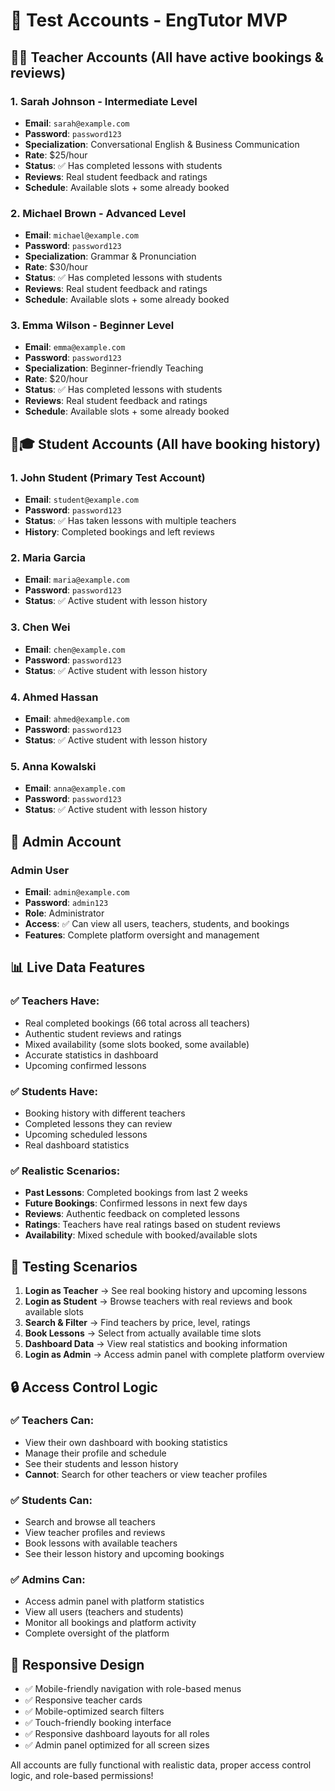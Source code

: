 # 🧪 Test Accounts - EngTutor MVP

## 🧑🏫 **Teacher Accounts** (All have active bookings & reviews)

### 1. Sarah Johnson - Intermediate Level
- **Email**: `sarah@example.com`
- **Password**: `password123`
- **Specialization**: Conversational English & Business Communication
- **Rate**: $25/hour
- **Status**: ✅ Has completed lessons with students
- **Reviews**: Real student feedback and ratings
- **Schedule**: Available slots + some already booked

### 2. Michael Brown - Advanced Level  
- **Email**: `michael@example.com`
- **Password**: `password123`
- **Specialization**: Grammar & Pronunciation
- **Rate**: $30/hour
- **Status**: ✅ Has completed lessons with students
- **Reviews**: Real student feedback and ratings
- **Schedule**: Available slots + some already booked

### 3. Emma Wilson - Beginner Level
- **Email**: `emma@example.com` 
- **Password**: `password123`
- **Specialization**: Beginner-friendly Teaching
- **Rate**: $20/hour
- **Status**: ✅ Has completed lessons with students
- **Reviews**: Real student feedback and ratings
- **Schedule**: Available slots + some already booked

## 👨🎓 **Student Accounts** (All have booking history)

### 1. John Student (Primary Test Account)
- **Email**: `student@example.com`
- **Password**: `password123`
- **Status**: ✅ Has taken lessons with multiple teachers
- **History**: Completed bookings and left reviews

### 2. Maria Garcia
- **Email**: `maria@example.com`
- **Password**: `password123`
- **Status**: ✅ Active student with lesson history

### 3. Chen Wei
- **Email**: `chen@example.com`
- **Password**: `password123`
- **Status**: ✅ Active student with lesson history

### 4. Ahmed Hassan
- **Email**: `ahmed@example.com`
- **Password**: `password123`
- **Status**: ✅ Active student with lesson history

### 5. Anna Kowalski
- **Email**: `anna@example.com`
- **Password**: `password123`
- **Status**: ✅ Active student with lesson history

## 👑 **Admin Account**

### Admin User
- **Email**: `admin@example.com`
- **Password**: `admin123`
- **Role**: Administrator
- **Access**: ✅ Can view all users, teachers, students, and bookings
- **Features**: Complete platform oversight and management

## 📊 **Live Data Features**

### ✅ **Teachers Have:**
- Real completed bookings (66 total across all teachers)
- Authentic student reviews and ratings
- Mixed availability (some slots booked, some available)
- Accurate statistics in dashboard
- Upcoming confirmed lessons

### ✅ **Students Have:**
- Booking history with different teachers
- Completed lessons they can review
- Upcoming scheduled lessons
- Real dashboard statistics

### ✅ **Realistic Scenarios:**
- **Past Lessons**: Completed bookings from last 2 weeks
- **Future Bookings**: Confirmed lessons in next few days
- **Reviews**: Authentic feedback on completed lessons
- **Ratings**: Teachers have real ratings based on student reviews
- **Availability**: Mixed schedule with booked/available slots

## 🚀 **Testing Scenarios**

1. **Login as Teacher** → See real booking history and upcoming lessons
2. **Login as Student** → Browse teachers with real reviews and book available slots
3. **Search & Filter** → Find teachers by price, level, ratings
4. **Book Lessons** → Select from actually available time slots
5. **Dashboard Data** → View real statistics and booking information
6. **Login as Admin** → Access admin panel with complete platform overview

## 🔒 **Access Control Logic**

### ✅ **Teachers Can:**
- View their own dashboard with booking statistics
- Manage their profile and schedule
- See their students and lesson history
- **Cannot**: Search for other teachers or view teacher profiles

### ✅ **Students Can:**
- Search and browse all teachers
- View teacher profiles and reviews
- Book lessons with available teachers
- See their lesson history and upcoming bookings

### ✅ **Admins Can:**
- Access admin panel with platform statistics
- View all users (teachers and students)
- Monitor all bookings and platform activity
- Complete oversight of the platform

## 📱 **Responsive Design**
- ✅ Mobile-friendly navigation with role-based menus
- ✅ Responsive teacher cards
- ✅ Mobile-optimized search filters
- ✅ Touch-friendly booking interface
- ✅ Responsive dashboard layouts for all roles
- ✅ Admin panel optimized for all screen sizes

All accounts are fully functional with realistic data, proper access control logic, and role-based permissions!